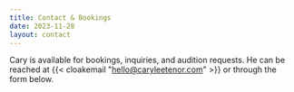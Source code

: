```yaml
---
title: Contact & Bookings
date: 2023-11-28
layout: contact
---
```


Cary is available for bookings, inquiries, and audition requests. He can be reached at {{< cloakemail "hello@caryleetenor.com" >}} or through the form below.
